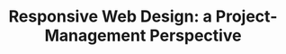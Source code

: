 ---
title: 'Responsive Web Design: a Project-Management Perspective'
authors:
- rudy-rigot
- sophie-taboni
intro: 'The challenges of responsive web design go way beyond media queries and screen widths. In this article we look at some of the key issues you need to explore when embarking on a complicated web project, considering if, how and why the project should be made responsive.'
layout: article
---